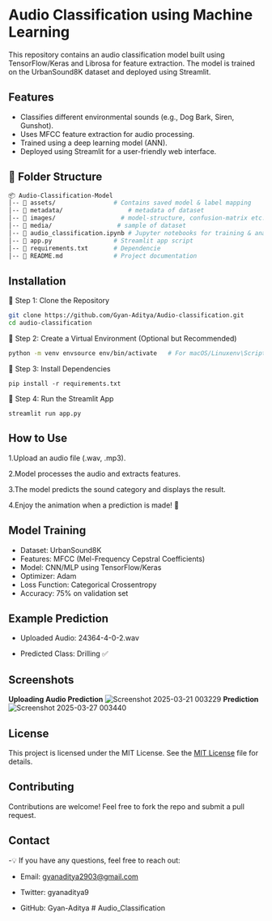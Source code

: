# Audio Classification using Machine Learning
This repository contains an audio classification model built using TensorFlow/Keras and Librosa for feature extraction. The model is trained on the UrbanSound8K dataset and deployed using Streamlit.

##  Features
- Classifies different environmental sounds (e.g., Dog Bark, Siren, Gunshot).<br>
- Uses MFCC feature extraction for audio processing.<br>
- Trained using a deep learning model (ANN).<br>
- Deployed using Streamlit for a user-friendly web interface.<br>

## 📂 Folder Structure
```bash
📦 Audio-Classification-Model
│-- 📁 assets/                # Contains saved model & label mapping
│-- 📁 metadata/                  # metadata of dataset
│-- 📁 images/                  # model-structure, confusion-matrix etc.
│-- 📁 media/                  # sample of dataset
│-- 📜 audio_classification.ipynb # Jupyter notebooks for training & analysis
│-- 📜 app.py                 # Streamlit app script
│-- 📜 requirements.txt       # Dependencie
│-- 📜 README.md              # Project documentation
```

## Installation
🔹 Step 1: Clone the Repository<br>
```bash
git clone https://github.com/Gyan-Aditya/Audio-classification.git
cd audio-classification
```
🔹 Step 2: Create a Virtual Environment (Optional but Recommended)
```bash
python -m venv envsource env/bin/activate   # For macOS/Linuxenv\Scripts\activate      # For Windows
```
🔹 Step 3: Install Dependencies
```
pip install -r requirements.txt
```
🔹 Step 4: Run the Streamlit App
```
streamlit run app.py
```

## How to Use
1.Upload an audio file (.wav, .mp3).

2.Model processes the audio and extracts features.

3.The model predicts the sound category and displays the result.

4.Enjoy the animation when a prediction is made! 🎉

## Model Training
- Dataset: UrbanSound8K
- Features: MFCC (Mel-Frequency Cepstral Coefficients)
- Model: CNN/MLP using TensorFlow/Keras
- Optimizer: Adam
- Loss Function: Categorical Crossentropy
- Accuracy: 75% on validation set


## Example Prediction
- Uploaded Audio: 24364-4-0-2.wav

- Predicted Class: Drilling ✅


## Screenshots
**Uploading Audio	Prediction**
![Screenshot 2025-03-21 003229](https://github.com/user-attachments/assets/c0198a25-0277-4050-8cc9-501a524ddad0)
**Prediction**
![Screenshot 2025-03-27 003440](https://github.com/user-attachments/assets/424960d1-172b-4e7a-ad02-8c452d34dd13)

## License
This project is licensed under the MIT License. See the [MIT License](LICENSE) file for details.

## Contributing
Contributions are welcome! Feel free to fork the repo and submit a pull request.

## Contact
-💡 If you have any questions, feel free to reach out:

- Email: gyanaditya2903@gmail.com

- Twitter: gyanaditya9

- GitHub: Gyan-Aditya
#   A u d i o _ C l a s s i f i c a t i o n  
 